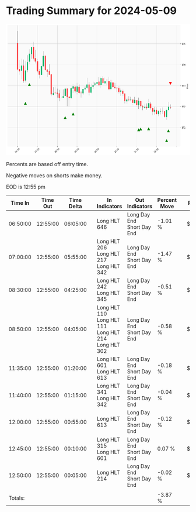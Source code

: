 
# Trading Summary for 2024-05-09

![Plot](2024-05-09_graph.png)

Percents are based off entry time.

Negative moves on shorts make money.

EOD is 12:55 pm

| Time In | Time Out | Time Delta |    | In Indicators | Out Indicators | Percent Move |    | Price In | Price Out | Dollar Move |
| ------- | -------- | ---------- | -- | ------------- | -------------- | ------------ | -- | -------- | --------- | ----------- |
| 06:50:00 | 12:55:00 | 06:05:00 | | Long HLT 646 | Long Day End<br>Short Day End | -1.01 % | | $173.72 | $171.96 | $-1.76 |
| 07:00:00 | 12:55:00 | 05:55:00 | | Long HLT 206<br>Long HLT 217<br>Long HLT 342 | Long Day End<br>Short Day End | -1.47 % | | $174.53 | $171.96 | $-2.57 |
| 08:30:00 | 12:55:00 | 04:25:00 | | Long HLT 242<br>Long HLT 345 | Long Day End<br>Short Day End | -0.51 % | | $172.85 | $171.96 | $-0.89 |
| 08:50:00 | 12:55:00 | 04:05:00 | | Long HLT 110<br>Long HLT 111<br>Long HLT 214<br>Long HLT 302 | Long Day End<br>Short Day End | -0.58 % | | $172.97 | $171.96 | $-1.01 |
| 11:35:00 | 12:55:00 | 01:20:00 | | Long HLT 601<br>Long HLT 613 | Long Day End<br>Short Day End | -0.18 % | | $172.27 | $171.96 | $-0.31 |
| 11:40:00 | 12:55:00 | 01:15:00 | | Long HLT 341<br>Long HLT 342 | Long Day End<br>Short Day End | -0.04 % | | $172.03 | $171.96 | $-0.07 |
| 12:00:00 | 12:55:00 | 00:55:00 | | Long HLT 613 | Long Day End<br>Short Day End | -0.12 % | | $172.16 | $171.96 | $-0.20 |
| 12:45:00 | 12:55:00 | 00:10:00 | | Long HLT 315<br>Long HLT 601 | Long Day End<br>Short Day End | 0.07 % | | $171.84 | $171.96 | $0.12 |
| 12:50:00 | 12:55:00 | 00:05:00 | | Long HLT 214 | Long Day End<br>Short Day End | -0.02 % | | $171.99 | $171.96 | $-0.03 |
|  |  |  |  |  |  |  | |  |  |  |
| Totals: |  |  |  |  |  | -3.87 % | |  |  | $-6.72 |